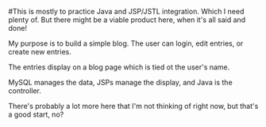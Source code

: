 #This is mostly to practice Java and JSP/JSTL integration.
Which I need plenty of. But there might be a viable product here, when it's all said and done!

My purpose is to build a simple blog. The user can login, edit entries, or create new entries.

The entries display on a blog page which is tied ot the user's name.

MySQL manages the data, JSPs manage the display, and Java is the controller.

There's probably a lot more here that I'm not thinking of right now, but that's a good start, no?